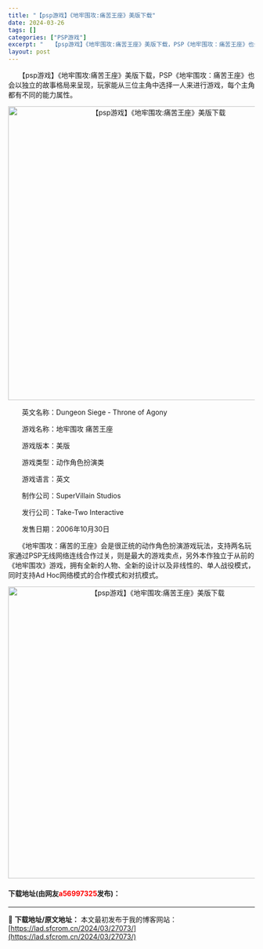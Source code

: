 ```yaml
---
title: "【psp游戏】《地牢围攻:痛苦王座》美版下载"
date: 2024-03-26
tags: []
categories: ["PSP游戏"]
excerpt: "　　【psp游戏】《地牢围攻:痛苦王座》美版下载，PSP《地牢围攻：痛苦王座》也会以独立的故事格局来呈现，玩家能从三位主角中选择一人来进行游戏，每个主角都有不同的能力属性。 　　英文名称：Dungeon Siege - Throne of Agony 　　游戏名称：地牢围攻 痛苦王座 　　游戏版本：&hellip;"
layout: post
---
```


 <p>　　【psp游戏】《地牢围攻:痛苦王座》美版下载，PSP《地牢围攻：痛苦王座》也会以独立的故事格局来呈现，玩家能从三位主角中选择一人来进行游戏，每个主角都有不同的能力属性。</p> <p align="center"><img align="" border="0" src="https://lad.sfcrom.cn/wp-content/uploads/2024/03/20240325_6601fd1bbee55.png" width="599" alt="【psp游戏】《地牢围攻:痛苦王座》美版下载" /></p> <p>　　英文名称：Dungeon Siege - Throne of Agony</p> <p>　　游戏名称：地牢围攻 痛苦王座</p> <p>　　游戏版本：美版</p> <p>　　游戏类型：动作角色扮演类</p> <p>　　游戏语言：英文</p> <p>　　制作公司：SuperVillain Studios</p> <p>　　发行公司：Take-Two Interactive</p> <p>　　发售日期：2006年10月30日</p> <p>　　《地牢围攻：痛苦的王座》会是很正统的动作角色扮演游戏玩法，支持两名玩家通过PSP无线网络连线合作过关，则是最大的游戏卖点，另外本作独立于从前的《地牢围攻》游戏，拥有全新的人物、全新的设计以及非线性的、单人战役模式，同时支持Ad Hoc网络模式的合作模式和对抗模式。</p> <p align="center"><img align="" border="0" src="https://lad.sfcrom.cn/wp-content/uploads/2024/03/20240325_6601fd1f88a15.png" width="595" alt="【psp游戏】《地牢围攻:痛苦王座》美版下载" /></p> <p><h4>下载地址(由网友<font color="red">a56997325</font>发布)：</h4></p> 

---
📖 **下载地址/原文地址：** 本文最初发布于我的博客网站：[https://lad.sfcrom.cn/2024/03/27073/](https://lad.sfcrom.cn/2024/03/27073/)
